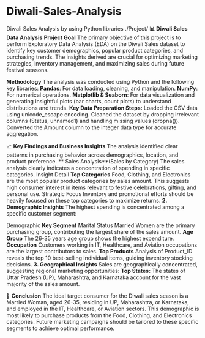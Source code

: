 # Diwali-Sales-Analysis
Diwali Sales Analysis by using Python libraries ./Project/
**📊 Diwali Sales Data Analysis**
**Project Goal**
The primary objective of this project is to perform Exploratory Data Analysis (EDA) on the Diwali Sales dataset to identify key customer demographics, popular product categories, and purchasing trends. 
The insights derived are crucial for optimizing marketing strategies, inventory management, and maximizing sales during future festival seasons.

**Methodology**
The analysis was conducted using Python and the following key libraries:
**Pandas**: For data loading, cleaning, and manipulation.
**NumPy**: For numerical operations.
**Matplotlib & Seaborn**: For data visualization and generating insightful plots (bar charts, count plots) to understand distributions and trends.
**Key Data Preparation Steps:**
Loaded the CSV data using unicode_escape encoding.
Cleaned the dataset by dropping irrelevant columns (Status, unnamed1) and handling missing values (dropna()).
Converted the Amount column to the integer data type for accurate aggregation.

📈 **Key Findings and Business Insights**
The analysis identified clear patterns in purchasing behavior across demographics, location, and product preference.
** Sales Analysis**(Sales by Category)
The sales analysis clearly indicates a concentration of spending in specific categories.
Insight Detail
**Top Categories**
Food, Clothing, and Electronics are the most popular product categories by sales amount. This suggests high consumer interest in items relevant to festive celebrations, gifting, and personal use.
Strategic Focus
Inventory and promotional efforts should be heavily focused on these top categories to maximize returns.
**2. Demographic Insights**
The highest spending is concentrated among a specific customer segment:

Demographic
**Key Segment**
Marital Status
Married Women are the primary purchasing group, contributing the largest share of the sales amount.
**Age Group**
The 26-35 years age group shows the highest expenditure.
**Occupation**
Customers working in IT, Healthcare, and Aviation occupations are the largest contributors to sales.
**Top Products**
Analysis of Product_ID reveals the top 10 best-selling individual items, guiding inventory stocking decisions.
**3. Geographical Insights**
Sales are geographically concentrated, suggesting regional marketing opportunities:
**Top States:** The states of Uttar Pradesh (UP), Maharashtra, and Karnataka account for the vast majority of the sales amount.

🎯 **Conclusion**
The ideal target consumer for the Diwali sales season is a Married Woman, aged 26-35, residing in UP, Maharashtra, or Karnataka, and employed in the IT, Healthcare, or Aviation sectors.
This demographic is most likely to purchase products from the Food, Clothing, and Electronics categories. Future marketing campaigns should be tailored to these specific segments to achieve optimal performance.
